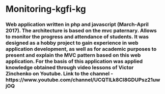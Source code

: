 # Monitoring-kgfi-kg
<h3>Web application written in php and javascript (March-April 2017).
The architecture is based on the mvc paternary.
Allows to monitor the progress and attendance of students. 
It was designed as a hobby project to gain experience in web application development, 
as well as for academic purposes to present and explain the MVC pattern based on this web application.
For the basis of this application was applied knowledge obtained through 
video lessons of Victor Zinchenko on Youtube. Link to the channel - https://www.youtube.com/channel/UCQTlLk8CI8GDUPsz21uwjOQ</h3>
